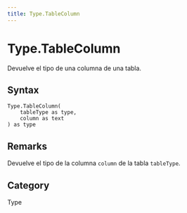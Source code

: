 ```yaml
---
title: Type.TableColumn
---
```


# Type.TableColumn


Devuelve el tipo de una columna de una tabla.


## Syntax

```powerquery
Type.TableColumn(
    tableType as type,
    column as text
) as type
```


## Remarks

Devuelve el tipo de la columna <code>column</code> de la tabla <code>tableType</code>.



## Category
Type
